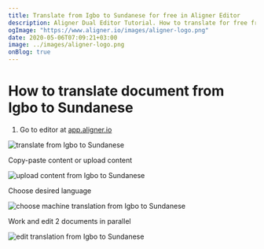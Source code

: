 ```yaml
---
title: Translate from Igbo to Sundanese for free in Aligner Editor
description: Aligner Dual Editor Tutorial. How to translate for free from Igbo to Sundanese. Aligner is multilingual document management platform. 
ogImage: "https://www.aligner.io/images/aligner-logo.png"
date: 2020-05-06T07:09:21+03:00
image: ../images/aligner-logo.png
onBlog: true
---
```


# How to translate document from Igbo to Sundanese

1. Go to editor at [app.aligner.io](https://app.aligner.io "Aligner App web page")

![translate from Igbo to Sundanese](../aligner-blank-editor.png "translate from Igbo to Sundanese")

Copy-paste content or upload content

![upload content from Igbo to Sundanese](../aligner-uploaded-document.png "upload content from Igbo to Sundanese")

Choose desired language

![choose machine translation from Igbo to Sundanese](../aligner-language-dropdown.png "choose machine translation from Igbo to Sundanese")

Work and edit 2 documents in parallel

![edit translation from Igbo to Sundanese](../aligner-double-sitded-editor.png "edit translation from Igbo to Sundanese")

